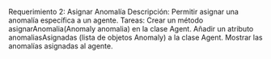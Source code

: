 Requerimiento 2: Asignar Anomalía
Descripción: Permitir asignar una anomalía específica a un agente.
Tareas:
Crear un método asignarAnomalia(Anomaly anomalia) en la clase Agent.
Añadir un atributo anomaliasAsignadas (lista de objetos Anomaly) a la clase Agent.
Mostrar las anomalías asignadas al agente.